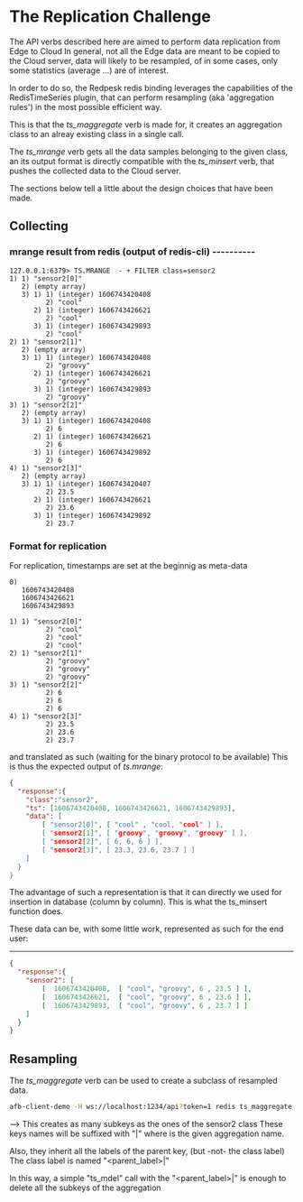# The Replication Challenge

The API verbs described here are aimed to perform data replication from Edge to Cloud
In general, not all the Edge data are meant to be copied to the Cloud server,
data will likely to be resampled, of in some cases, only some statistics (average ...)
are of interest.

In order to do so, the Redpesk redis binding leverages the capabilities of the RedisTimeSeries plugin,
that can perform resampling (aka 'aggregation rules') in the most possible efficient way.

This is that the *ts_maggregate* verb is made for, it creates an aggregation class to an alreay
existing class in a single call.

The *ts_mrange* verb gets all the data samples belonging to the given class, an its
output format is directly compatible with the *ts_minsert* verb, that pushes the collected
data to the Cloud server.

The sections below tell a little about the design choices that have been made.

## Collecting

### mrange result from redis (output of redis-cli) ----------

```redis-cli
127.0.0.1:6379> TS.MRANGE  - + FILTER class=sensor2
1) 1) "sensor2[0]"
   2) (empty array)
   3) 1) 1) (integer) 1606743420408
         2) "cool"
      2) 1) (integer) 1606743426621
         2) "cool"
      3) 1) (integer) 1606743429893
         2) "cool"
2) 1) "sensor2[1]"
   2) (empty array)
   3) 1) 1) (integer) 1606743420408
         2) "groovy"
      2) 1) (integer) 1606743426621
         2) "groovy"
      3) 1) (integer) 1606743429893
         2) "groovy"
3) 1) "sensor2[2]"
   2) (empty array)
   3) 1) 1) (integer) 1606743420408
         2) 6
      2) 1) (integer) 1606743426621
         2) 6
      3) 1) (integer) 1606743429892
         2) 6
4) 1) "sensor2[3]"
   2) (empty array)
   3) 1) 1) (integer) 1606743420407
         2) 23.5
      2) 1) (integer) 1606743426621
         2) 23.6
      3) 1) (integer) 1606743429892
         2) 23.7

```

### Format for replication

For replication, timestamps are set at the beginnig as meta-data

```cli
0)
   1606743420408
   1606743426621
   1606743429893

1) 1) "sensor2[0]"
         2) "cool"
         2) "cool"
         2) "cool"
2) 1) "sensor2[1]"
         2) "groovy"
         2) "groovy"
         2) "groovy"
3) 1) "sensor2[2]"
         2) 6
         2) 6
         2) 6
4) 1) "sensor2[3]"
         2) 23.5
         2) 23.6
         2) 23.7

```

and translated as such (waiting for the binary protocol to be available)
This is thus the expected output of *ts.mrange*:

```json
{
  "response":{
    "class":"sensor2",
    "ts": [1606743420408, 1606743426621, 1606743429893],
    "data": [
        [ "sensor2[0]", [ "cool" , "cool, "cool" ] ],  
        [ "sensor2[1]", [ "groovy", "groovy", "groovy" ] ],  
        [ "sensor2[2]", [ 6, 6, 6 ] ],  
        [ "sensor2[3]", [ 23.3, 23.6, 23.7 ] ]
    ]
  }
}
```

The advantage of such a representation is that it can directly we used for insertion
in database (column by column). This is what the ts_minsert function does.

These data can be, with some little work, represented as such for the end user:

-------------------------

```json
{
  "response":{
    "sensor2": [
        [  1606743420408,  [ "cool", "groovy", 6 , 23.5 ] ],  
        [  1606743426621,  [ "cool", "groovy", 6 , 23.6 ] ],  
        [  1606743429893,  [ "cool", "groovy", 6 , 23.7 ] ]  
    ]
  }
}
```

## Resampling

The *ts_maggregate* verb can be used to create a subclass of resampled data.

```bash
afb-client-demo -H ws://localhost:1234/api?token=1 redis ts_maggregate '{ "class":"sensor2", "name":"avg", "aggregation": {"type": "avg", "bucket":50} }'
```

--> This creates as many subkeys as the ones of the sensor2 class
These keys names will be suffixed with "|<name>" where <name> is the given aggregation name.

Also, they inherit all the labels of the parent key, (but -not- the class label)
The class label is named "<parent_label>|<name>"

In this way, a simple "ts_mdel" call with the "<parent_label>|<name>" is enough to delete
all the subkeys of the aggregation
